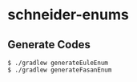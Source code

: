 # schneider-enums

## Generate Codes

```
$ ./gradlew generateEuleEnum
$ ./gradlew generateFasanEnum
```
